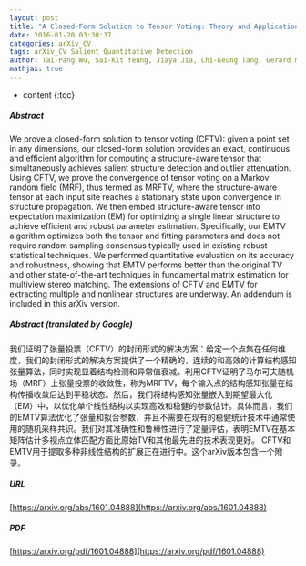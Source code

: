 ```yaml
---
layout: post
title: "A Closed-Form Solution to Tensor Voting: Theory and Applications"
date: 2016-01-20 03:30:37
categories: arXiv_CV
tags: arXiv_CV Salient Quantitative Detection
author: Tai-Pang Wu, Sai-Kit Yeung, Jiaya Jia, Chi-Keung Tang, Gerard Medioni
mathjax: true
---
```


* content
{:toc}

##### Abstract
We prove a closed-form solution to tensor voting (CFTV): given a point set in any dimensions, our closed-form solution provides an exact, continuous and efficient algorithm for computing a structure-aware tensor that simultaneously achieves salient structure detection and outlier attenuation. Using CFTV, we prove the convergence of tensor voting on a Markov random field (MRF), thus termed as MRFTV, where the structure-aware tensor at each input site reaches a stationary state upon convergence in structure propagation. We then embed structure-aware tensor into expectation maximization (EM) for optimizing a single linear structure to achieve efficient and robust parameter estimation. Specifically, our EMTV algorithm optimizes both the tensor and fitting parameters and does not require random sampling consensus typically used in existing robust statistical techniques. We performed quantitative evaluation on its accuracy and robustness, showing that EMTV performs better than the original TV and other state-of-the-art techniques in fundamental matrix estimation for multiview stereo matching. The extensions of CFTV and EMTV for extracting multiple and nonlinear structures are underway. An addendum is included in this arXiv version.

##### Abstract (translated by Google)
我们证明了张量投票（CFTV）的封闭形式的解决方案：给定一个点集在任何维度，我们的封闭形式的解决方案提供了一个精确的，连续的和高效的计算结构感知张量算法，同时实现显着结构检测和异常值衰减。利用CFTV证明了马尔可夫随机场（MRF）上张量投票的收敛性，称为MRFTV，每个输入点的结构感知张量在结构传播收敛后达到平稳状态。然后，我们将结构感知张量嵌入到期望最大化（EM）中，以优化单个线性结构以实现高效和稳健的参数估计。具体而言，我们的EMTV算法优化了张量和拟合参数，并且不需要在现有的稳健统计技术中通常使用的随机采样共识。我们对其准确性和鲁棒性进行了定量评估，表明EMTV在基本矩阵估计多视点立体匹配方面比原始TV和其他最先进的技术表现更好。 CFTV和EMTV用于提取多种非线性结构的扩展正在进行中。这个arXiv版本包含一个附录。

##### URL
[https://arxiv.org/abs/1601.04888](https://arxiv.org/abs/1601.04888)

##### PDF
[https://arxiv.org/pdf/1601.04888](https://arxiv.org/pdf/1601.04888)

